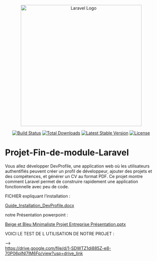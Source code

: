 <p align="center"><a href="https://laravel.com" target="_blank"><img src="https://raw.githubusercontent.com/laravel/art/master/logo-lockup/5%20SVG/2%20CMYK/1%20Full%20Color/laravel-logolockup-cmyk-red.svg" width="400" alt="Laravel Logo"></a></p>

<p align="center">
<a href="https://github.com/laravel/framework/actions"><img src="https://github.com/laravel/framework/workflows/tests/badge.svg" alt="Build Status"></a>
<a href="https://packagist.org/packages/laravel/framework"><img src="https://img.shields.io/packagist/dt/laravel/framework" alt="Total Downloads"></a>
<a href="https://packagist.org/packages/laravel/framework"><img src="https://img.shields.io/packagist/v/laravel/framework" alt="Latest Stable Version"></a>
<a href="https://packagist.org/packages/laravel/framework"><img src="https://img.shields.io/packagist/l/laravel/framework" alt="License"></a>
</p>



# Projet-Fin-de-module-Laravel
Vous allez développer DevProfile, une application web où les utilisateurs authentifiés peuvent créer un profil de développeur, ajouter des projets et des compétences, et générer un CV au format PDF. Ce projet montre comment Laravel permet de construire rapidement une application fonctionnelle avec peu de code.

FICHIER expliquant l’installation :

[Guide_Installation_DevProfile.docx](https://github.com/user-attachments/files/20374472/Guide_Installation_DevProfile_Laravel.docx)

notre Présentation powerpoint :

[Beige et Bleu Minimaliste Projet Entreprise Présentation.pptx](https://github.com/user-attachments/files/20374529/Beige.et.Bleu.Minimaliste.Projet.Entreprise.Presentation.pptx)

VOICI LE TEST DE  L UTILISATION DE NOTRE PROJET :

-->  
https://drive.google.com/file/d/1-SDWTZ1di885Z-e8-70P06pINl7lM6Fp/view?usp=drive_link

